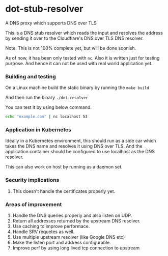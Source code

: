 # dot-stub-resolver
A DNS proxy which supports DNS over TLS

This is a DNS stub resolver which reads the input and resolves
the address by sending it over to the Cloudflare's DNS over TLS
DNS resolver.

Note: This is not 100% complete yet, but will be done soonish.

As of now, it has been only tested with `nc`. Also it is written just
for testing purpose. And hence it can not be used with real world
application yet.


### Building and testing

On a Linux machine build the static binary by running the `make build`

And then run the binary `./dot-resolver`

You can test it by using below command.

```bash
echo "example.com" | nc localhost 53
```

### Application in Kubernetes

Ideally in a Kubernetes environment, this should run as a side car which
takes the DNS name and resolves it using DNS over TLS. And the application
container should be configured to use localhost as the DNS resolver.

This can also work on host by running as a daemon set.


### Security implications

1. This doesn't handle the certificates properly yet.


### Areas of improvement

1. Handle the DNS queries properly and also listen on UDP.
1. Return all addresses returned by the upstream DNS resolver.
1. Use caching to improve performace.
1. Handle SRV requetes as well.
1. Use multiple upstream resolver (like Google DNS etc)
1. Make the listen port and address configurable.
1. Improve perf by using long lived tcp connection to upstream
